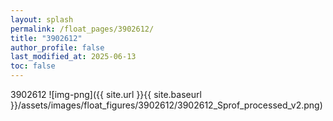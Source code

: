 ```yaml
---
layout: splash
permalink: /float_pages/3902612/
title: "3902612"
author_profile: false
last_modified_at: 2025-06-13
toc: false
---
```

 
3902612
![img-png]({{ site.url }}{{ site.baseurl }}/assets/images/float_figures/3902612/3902612_Sprof_processed_v2.png)